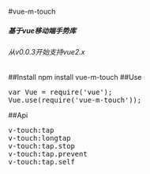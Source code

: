 #vue-m-touch
 <h5>基于vue移动端手势库</h5>
 <h6>从v0.0.3开始支持vue2.x</h6>
##Install
npm install vue-m-touch
##Use
<pre>
var Vue = require('vue');
Vue.use(require('vue-m-touch'));
</pre>
##Api
<pre>
v-touch:tap
v-touch:longtap
v-touch:tap.stop
v-touch:tap.prevent
v-touch:tap.self
</pre>